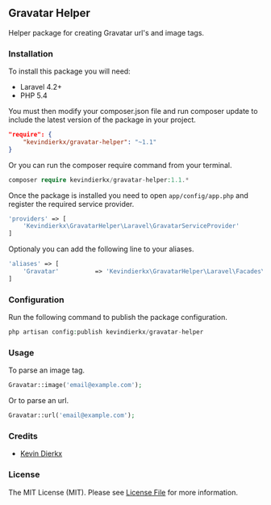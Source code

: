 ## Gravatar Helper

Helper package for creating Gravatar url's and image tags.

### Installation

To install this package you will need:

- Laravel 4.2+
- PHP 5.4

You must then modify your composer.json file and run composer update to include the latest version of the package in your project.

```json
"require": {
	"kevindierkx/gravatar-helper": "~1.1"
}
```

Or you can run the composer require command from your terminal.

```php
composer require kevindierkx/gravatar-helper:1.1.*
```

Once the package is installed you need to open ```app/config/app.php``` and register the required service provider.

```php
'providers' => [
    'Kevindierkx\GravatarHelper\Laravel\GravatarServiceProvider'
]
```

Optionaly you can add the following line to your aliases.

```php
'aliases' => [
    'Gravatar'          => 'Kevindierkx\GravatarHelper\Laravel\Facades\Gravatar',
]
```

### Configuration

Run the following command to publish the package configuration.

```php
php artisan config:publish kevindierkx/gravatar-helper
```

### Usage

To parse an image tag.

```php
Gravatar::image('email@example.com');
```

Or to parse an url.

```php
Gravatar::url('email@example.com');
```

### Credits

- [Kevin Dierkx](https://github.com/kevindierkx)

### License

The MIT License (MIT). Please see [License File](https://github.com/kevindierkx/gravatar-helper/blob/master/LICENSE) for more information.
